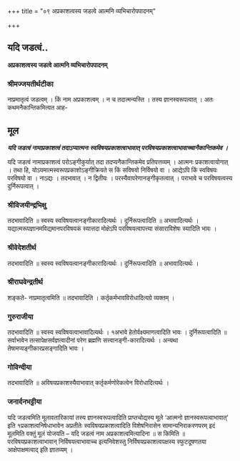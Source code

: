 +++
title = "०९ अप्रकाशत्वस्य जडत्वे आत्मनि व्यभिचारोपपादनम्"

+++


## यदि जडत्वं..

**अप्रकाशत्वस्य जडत्वे आत्मनि व्यभिचारोपपादनम्**

### **श्रीमज्जयतीर्थटीका**

नाप्रमातृत्वं जडत्वम् । किं नाम अप्रकाशत्वम् । न च तदात्मन्यस्ति । तस्य ज्ञानस्वरूपत्वात् । अतः कथमनैकान्तिकमित्यत आह-

## **मूल**

***यदि जडत्वं नामाप्रकाशत्वं तदाऽप्यात्मनः स्वविषयप्रकाशत्वाभावात् परविषयप्रकाशत्वाभावाच्चानैकान्तिकमेव ।***

यदि जडत्वं नामाप्रकाशत्वं परोऽङ्गीकुर्यात् तदा तदप्यनैकान्तिकमेव प्रतिपत्तव्यम् । आत्मनः प्रकाशत्वायोगात् । तथा हि, योऽयमात्मस्वरूपप्रकाशोऽङ्गीक्रियते स किं सविषयो निर्विषयो वा । आद्येऽपि किं स्वविषयः परविषयो वा । नाऽद्यः । तदभावात् । न द्वितीयः । परस्यैवापरेणानङ्गीकृतत्वात् । पराभावे च परविषयत्वस्य दुर्निरूपत्वात् ।

### **श्रीविजयीन्द्रभिक्षु**

तदभावादिति ॥ स्वस्य स्वविषयत्वानङ्गीकारादित्यर्थः । दुर्निरूपत्वादिति ॥ अभावादित्यर्थः । यद्यात्मरूपज्ञानमविद्यमानपरविषयकं स्यात्तदा मोक्षेऽपि परविषयत्वापत्त्या संसाराविशेषः स्यादिति भावः ।

### **श्रीवेदेशतीर्थ**

तदभावादिति ॥ स्वस्य स्वविषयत्वानङ्गीकारादित्यर्थः । दुर्निरूपत्वादिति ॥ अभावादित्यर्थः ।

### **श्रीराघवेन्द्रतीर्थ**

शङ्कते- नाप्रमातृत्वमिति ॥ तदभावादिति । कर्तृकर्मभावविरोधादित्यग्रे व्यक्तम् ।

### **गुरुराजीया**

तदभावादिति ॥ स्वस्य स्वविषयत्वाभावादित्यर्थः । १अभावे हेतोर्वक्ष्यमाणत्वादिति भावः । दुर्निरूपत्वादिति ॥ सर्वाभावेन तत्सापेक्षसर्वज्ञत्वादीनां परेण ब्रह्मणि सत्त्वानङ्गी-कारादित्यर्थः । अन्यथा तेषामप्यङ्गीकारप्रसङ्गादिति भावः ।

### **गोविन्दीया**

तदभावादिति ॥ अविषयप्रकाशस्यैवाभावात् कर्तृकर्मणोरेकत्वेन विरोधादित्यर्थः ।

### **जनार्दनभट्टीया**

यदि जडत्वमिति मूलावतारिकायां तस्य ज्ञानस्वरूपत्वादिति प्राप्तचोद्यस्य मूले ‘आत्मनो ज्ञानस्वरूपत्वाभावात्’ इति १प्रकाशत्वनिषेधाभावेन अप्रतीतेः स्वविषयप्रकाशत्वादिति विशेषनिरासेन सामान्यनिराकरणपरम् इदं मूलमिति वक्तुं मूलं योजयति – यदि जडत्वं नाम अप्रकाशत्वमित्यादिना ॥ स किमिति ॥ परविषयप्रकाशत्वाभावान् निर्विषयत्वाभावाच्च इत्यनिवेशस्तु निर्विषयप्रकाशत्वपक्षस्य स्फुटदूषणतया आक्षेपाक्षमत्वाद् इति ज्ञातव्यम् ।

